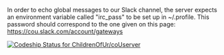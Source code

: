 In order to echo global messages to our Slack channel, the server expects an environment variable called "irc_pass" to be set up in ~/.profile. This password should correspond to the one given on this page: https://cou.slack.com/account/gateways 

[ ![Codeship Status for ChildrenOfUr/coUserver](https://www.codeship.io/projects/161f1540-0eea-0132-5580-469557c864a2/status)](https://www.codeship.io/projects/32531)
